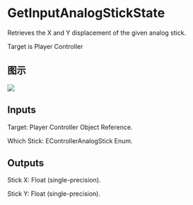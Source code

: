 # GetInputAnalogStickState

Retrieves the X and Y displacement of the given analog stick.

Target is Player Controller

## 图示

![]($-20221218-19070698.png)

## Inputs

Target: Player Controller Object Reference.

Which Stick: EControllerAnalogStick Enum.  

## Outputs

Stick X: Float (single-precision).

Stick Y: Float (single-precision).

